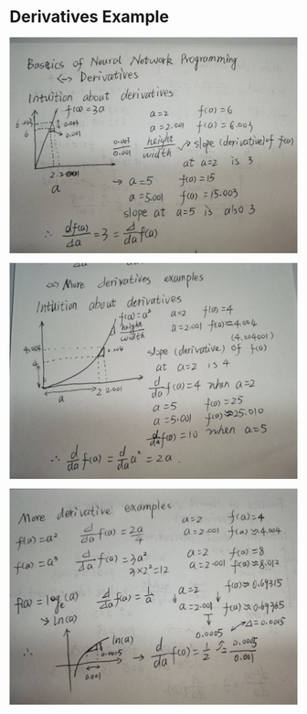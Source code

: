  # Derivatives Example
 
 ![导数例子1](./image/derivative1.jpg)
 
 ![导数例子2](./image/derivative2.jpg)
 
 ![导数例子3](./image/derivative3.jpg)
 